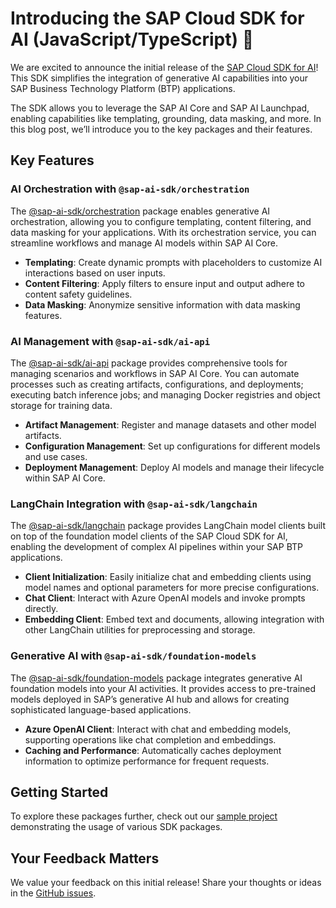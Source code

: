 # Introducing the SAP Cloud SDK for AI (JavaScript/TypeScript) 🎉

We are excited to announce the initial release of the [SAP Cloud SDK for AI](https://github.com/SAP/ai-sdk-js#readme)! This SDK simplifies the integration of generative AI capabilities into your SAP Business Technology Platform (BTP) applications.

The SDK allows you to leverage the SAP AI Core and SAP AI Launchpad, enabling capabilities like templating, grounding, data masking, and more. In this blog post, we’ll introduce you to the key packages and their features.

## Key Features

### AI Orchestration with `@sap-ai-sdk/orchestration`
The [@sap-ai-sdk/orchestration](https://github.com/SAP/ai-sdk-js/tree/main/packages/orchestration#readme) package enables generative AI orchestration, allowing you to configure templating, content filtering, and data masking for your applications. With its orchestration service, you can streamline workflows and manage AI models within SAP AI Core.

- **Templating**: Create dynamic prompts with placeholders to customize AI interactions based on user inputs.
- **Content Filtering**: Apply filters to ensure input and output adhere to content safety guidelines.
- **Data Masking**: Anonymize sensitive information with data masking features.

### AI Management with `@sap-ai-sdk/ai-api`
The [@sap-ai-sdk/ai-api](https://github.com/SAP/ai-sdk-js/tree/main/packages/ai-api#readme) package provides comprehensive tools for managing scenarios and workflows in SAP AI Core. You can automate processes such as creating artifacts, configurations, and deployments; executing batch inference jobs; and managing Docker registries and object storage for training data.

- **Artifact Management**: Register and manage datasets and other model artifacts.
- **Configuration Management**: Set up configurations for different models and use cases.
- **Deployment Management**: Deploy AI models and manage their lifecycle within SAP AI Core.


### LangChain Integration with `@sap-ai-sdk/langchain`
The [@sap-ai-sdk/langchain](https://github.com/SAP/ai-sdk-js/tree/main/packages/langchain#readme) package provides LangChain model clients built on top of the foundation model clients of the SAP Cloud SDK for AI, enabling the development of complex AI pipelines within your SAP BTP applications.

- **Client Initialization**: Easily initialize chat and embedding clients using model names and optional parameters for more precise configurations.
- **Chat Client**: Interact with Azure OpenAI models and invoke prompts directly.
- **Embedding Client**: Embed text and documents, allowing integration with other LangChain utilities for preprocessing and storage.


### Generative AI with `@sap-ai-sdk/foundation-models`
The [@sap-ai-sdk/foundation-models](https://github.com/SAP/ai-sdk-js/tree/main/packages/foundation-models#readme) package integrates generative AI foundation models into your AI activities. It provides access to pre-trained models deployed in SAP’s generative AI hub and allows for creating sophisticated language-based applications.

- **Azure OpenAI Client**: Interact with chat and embedding models, supporting operations like chat completion and embeddings.
- **Caching and Performance**: Automatically caches deployment information to optimize performance for frequent requests.

## Getting Started
To explore these packages further, check out our [sample project](https://github.com/SAP/ai-sdk-js/tree/main/sample-code) demonstrating the usage of various SDK packages.

## Your Feedback Matters
We value your feedback on this initial release! Share your thoughts or ideas in the [GitHub issues](https://github.com/SAP/ai-sdk-js/issues).
